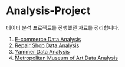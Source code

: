 # Analysis-Project

데이터 분석 프로젝트를 진행했던 자료를 정리합니다.  

1. [E-commerce Data Analysis](https://github.com/togodot/Analysis-Project/tree/main/E-commerce_Data_Analysis)  
2. [Repair Shop Data Analysis](https://github.com/togodot/Analysis-Project/tree/main/Repair_Shop_Data_Analysis)  
3. [Yammer Data Analysis](https://github.com/togodot/Analysis-Project/tree/main/Yammer_Data_Analysis)  
4. [Metropolitan Museum of Art Data Analysis](https://github.com/togodot/Analysis-Project/tree/main/Metropolitan_Museum_of_Art_Data_Analysis)
